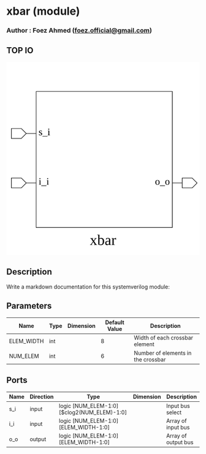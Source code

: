 # xbar (module)

### Author : Foez Ahmed (foez.official@gmail.com)

## TOP IO
<img src="./xbar_top.svg">

## Description

Write a markdown documentation for this systemverilog module:

## Parameters
|Name|Type|Dimension|Default Value|Description|
|-|-|-|-|-|
|ELEM_WIDTH|int||8|Width of each crossbar element|
|NUM_ELEM|int||6|Number of elements in the crossbar|

## Ports
|Name|Direction|Type|Dimension|Description|
|-|-|-|-|-|
|s_i|input|logic [NUM_ELEM-1:0][$clog2(NUM_ELEM)-1:0]||Input bus select|
|i_i|input|logic [NUM_ELEM-1:0][ELEM_WIDTH-1:0]||Array of input bus|
|o_o|output|logic [NUM_ELEM-1:0][ELEM_WIDTH-1:0]||Array of output bus|
